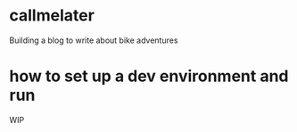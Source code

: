 # callmelater
Building a blog to write about bike adventures


# how to set up a dev environment and run 
WIP
